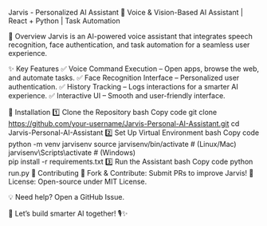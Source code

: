 Jarvis - Personalized AI Assistant
🚀 Voice & Vision-Based AI Assistant | React + Python | Task Automation

🔹 Overview
Jarvis is an AI-powered voice assistant that integrates speech recognition, face authentication, and task automation for a seamless user experience.

✨ Key Features
✅ Voice Command Execution – Open apps, browse the web, and automate tasks.
✅ Face Recognition Interface – Personalized user authentication.
✅ History Tracking – Logs interactions for a smarter AI experience.
✅ Interactive UI – Smooth and user-friendly interface.

🔹 Installation
1️⃣ Clone the Repository
bash
Copy code
git clone https://github.com/your-username/Jarvis-Personal-AI-Assistant.git
cd Jarvis-Personal-AI-Assistant
2️⃣ Set Up Virtual Environment
bash
Copy code
python -m venv jarvisenv
source jarvisenv/bin/activate  # (Linux/Mac)  
jarvisenv\Scripts\activate  # (Windows)  
pip install -r requirements.txt
3️⃣ Run the Assistant
bash
Copy code
python run.py
🔹 Contributing
📌 Fork & Contribute: Submit PRs to improve Jarvis!
📌 License: Open-source under MIT License.

💡 Need help? Open a GitHub Issue.

🚀 Let’s build smarter AI together! 🎙️✨
